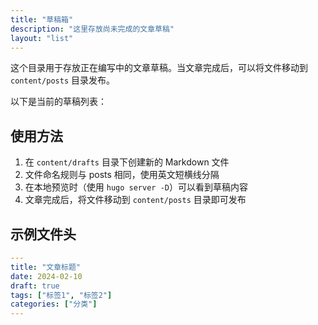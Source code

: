 ```yaml
---
title: "草稿箱"
description: "这里存放尚未完成的文章草稿"
layout: "list"
---
```


这个目录用于存放正在编写中的文章草稿。当文章完成后，可以将文件移动到 `content/posts` 目录发布。

以下是当前的草稿列表：

## 使用方法

1. 在 `content/drafts` 目录下创建新的 Markdown 文件
2. 文件命名规则与 posts 相同，使用英文短横线分隔
3. 在本地预览时（使用 `hugo server -D`）可以看到草稿内容
4. 文章完成后，将文件移动到 `content/posts` 目录即可发布

## 示例文件头

```yaml
---
title: "文章标题"
date: 2024-02-10
draft: true
tags: ["标签1", "标签2"]
categories: ["分类"]
---
``` 